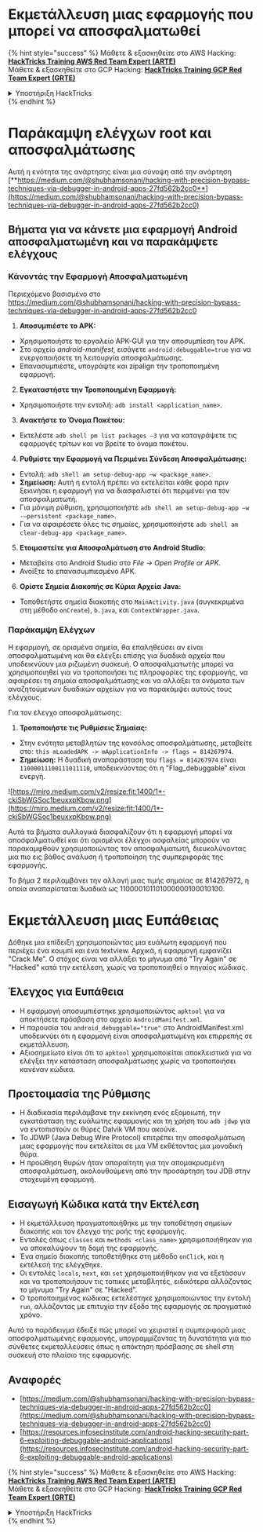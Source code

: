 # Εκμετάλλευση μιας εφαρμογής που μπορεί να αποσφαλματωθεί

{% hint style="success" %}
Μάθετε & εξασκηθείτε στο AWS Hacking:<img src="/.gitbook/assets/arte.png" alt="" data-size="line">[**HackTricks Training AWS Red Team Expert (ARTE)**](https://training.hacktricks.xyz/courses/arte)<img src="/.gitbook/assets/arte.png" alt="" data-size="line">\
Μάθετε & εξασκηθείτε στο GCP Hacking: <img src="/.gitbook/assets/grte.png" alt="" data-size="line">[**HackTricks Training GCP Red Team Expert (GRTE)**<img src="/.gitbook/assets/grte.png" alt="" data-size="line">](https://training.hacktricks.xyz/courses/grte)

<details>

<summary>Υποστήριξη HackTricks</summary>

* Ελέγξτε τα [**σχέδια συνδρομής**](https://github.com/sponsors/carlospolop)!
* **Εγγραφείτε στην** 💬 [**ομάδα Discord**](https://discord.gg/hRep4RUj7f) ή στην [**ομάδα telegram**](https://t.me/peass) ή **ακολουθήστε** μας στο **Twitter** 🐦 [**@hacktricks\_live**](https://twitter.com/hacktricks\_live)**.**
* **Μοιραστείτε κόλπα hacking υποβάλλοντας PRs στα** [**HackTricks**](https://github.com/carlospolop/hacktricks) και [**HackTricks Cloud**](https://github.com/carlospolop/hacktricks-cloud) github repos.

</details>
{% endhint %}

# **Παράκαμψη ελέγχων root και αποσφαλμάτωσης**

Αυτή η ενότητα της ανάρτησης είναι μια σύνοψη από την ανάρτηση [**https://medium.com/@shubhamsonani/hacking-with-precision-bypass-techniques-via-debugger-in-android-apps-27fd562b2cc0**](https://medium.com/@shubhamsonani/hacking-with-precision-bypass-techniques-via-debugger-in-android-apps-27fd562b2cc0)

## Βήματα για να κάνετε μια εφαρμογή Android αποσφαλματωμένη και να παρακάμψετε ελέγχους

### **Κάνοντάς την Εφαρμογή Αποσφαλματωμένη**

Περιεχόμενο βασισμένο στο https://medium.com/@shubhamsonani/hacking-with-precision-bypass-techniques-via-debugger-in-android-apps-27fd562b2cc0

1. **Αποσυμπιέστε το APK:**
- Χρησιμοποιήστε το εργαλείο APK-GUI για την αποσυμπίεση του APK.
- Στο αρχείο _android-manifest_, εισάγετε `android:debuggable=true` για να ενεργοποιήσετε τη λειτουργία αποσφαλμάτωσης.
- Επανασυμπιέστε, υπογράψτε και zipalign την τροποποιημένη εφαρμογή.

2. **Εγκαταστήστε την Τροποποιημένη Εφαρμογή:**
- Χρησιμοποιήστε την εντολή: `adb install <application_name>`.

3. **Ανακτήστε το Όνομα Πακέτου:**
- Εκτελέστε `adb shell pm list packages –3` για να καταγράψετε τις εφαρμογές τρίτων και να βρείτε το όνομα πακέτου.

4. **Ρυθμίστε την Εφαρμογή να Περιμένει Σύνδεση Αποσφαλμάτωσης:**
- Εντολή: `adb shell am setup-debug-app –w <package_name>`.
- **Σημείωση:** Αυτή η εντολή πρέπει να εκτελείται κάθε φορά πριν ξεκινήσει η εφαρμογή για να διασφαλιστεί ότι περιμένει για τον αποσφαλματωτή.
- Για μόνιμη ρύθμιση, χρησιμοποιήστε `adb shell am setup-debug-app –w -–persistent <package_name>`.
- Για να αφαιρέσετε όλες τις σημαίες, χρησιμοποιήστε `adb shell am clear-debug-app <package_name>`.

5. **Ετοιμαστείτε για Αποσφαλμάτωση στο Android Studio:**
- Μεταβείτε στο Android Studio στο _File -> Open Profile or APK_.
- Ανοίξτε το επανασυμπιεσμένο APK.

6. **Ορίστε Σημεία Διακοπής σε Κύρια Αρχεία Java:**
- Τοποθετήστε σημεία διακοπής στο `MainActivity.java` (συγκεκριμένα στη μέθοδο `onCreate`), `b.java`, και `ContextWrapper.java`.

### **Παράκαμψη Ελέγχων**

Η εφαρμογή, σε ορισμένα σημεία, θα επαληθεύσει αν είναι αποσφαλματωμένη και θα ελέγξει επίσης για δυαδικά αρχεία που υποδεικνύουν μια ριζωμένη συσκευή. Ο αποσφαλματωτής μπορεί να χρησιμοποιηθεί για να τροποποιήσει τις πληροφορίες της εφαρμογής, να αφαιρέσει τη σημαία αποσφαλμάτωσης και να αλλάξει τα ονόματα των αναζητούμενων δυαδικών αρχείων για να παρακάμψει αυτούς τους ελέγχους.

Για τον έλεγχο αποσφαλμάτωσης:

1. **Τροποποιήστε τις Ρυθμίσεις Σημαίας:**
- Στην ενότητα μεταβλητών της κονσόλας αποσφαλμάτωσης, μεταβείτε στο: `this mLoadedAPK -> mApplicationInfo -> flags = 814267974`.
- **Σημείωση:** Η δυαδική αναπαράσταση του `flags = 814267974` είναι `11000011100111011110`, υποδεικνύοντας ότι η "Flag_debuggable" είναι ενεργή.

![https://miro.medium.com/v2/resize:fit:1400/1*-ckiSbWGSoc1beuxxpKbow.png](https://miro.medium.com/v2/resize:fit:1400/1*-ckiSbWGSoc1beuxxpKbow.png)

Αυτά τα βήματα συλλογικά διασφαλίζουν ότι η εφαρμογή μπορεί να αποσφαλματωθεί και ότι ορισμένοι έλεγχοι ασφαλείας μπορούν να παρακαμφθούν χρησιμοποιώντας τον αποσφαλματωτή, διευκολύνοντας μια πιο εις βάθος ανάλυση ή τροποποίηση της συμπεριφοράς της εφαρμογής.

Το βήμα 2 περιλαμβάνει την αλλαγή μιας τιμής σημαίας σε 814267972, η οποία αναπαρίσταται δυαδικά ως 110000101101000000100010100.

# **Εκμετάλλευση μιας Ευπάθειας**

Δόθηκε μια επίδειξη χρησιμοποιώντας μια ευάλωτη εφαρμογή που περιέχει ένα κουμπί και ένα textview. Αρχικά, η εφαρμογή εμφανίζει "Crack Me". Ο στόχος είναι να αλλάξει το μήνυμα από "Try Again" σε "Hacked" κατά την εκτέλεση, χωρίς να τροποποιηθεί ο πηγαίος κώδικας.

## **Έλεγχος για Ευπάθεια**
- Η εφαρμογή αποσυμπιέστηκε χρησιμοποιώντας `apktool` για να αποκτήσετε πρόσβαση στο αρχείο `AndroidManifest.xml`.
- Η παρουσία του `android_debuggable="true"` στο AndroidManifest.xml υποδεικνύει ότι η εφαρμογή είναι αποσφαλματωμένη και επιρρεπής σε εκμετάλλευση.
- Αξιοσημείωτο είναι ότι το `apktool` χρησιμοποιείται αποκλειστικά για να ελέγξει την κατάσταση αποσφαλμάτωσης χωρίς να τροποποιήσει κανέναν κώδικα.

## **Προετοιμασία της Ρύθμισης**
- Η διαδικασία περιλάμβανε την εκκίνηση ενός εξομοιωτή, την εγκατάσταση της ευάλωτης εφαρμογής και τη χρήση του `adb jdwp` για να εντοπιστούν οι θύρες Dalvik VM που ακούνε.
- Το JDWP (Java Debug Wire Protocol) επιτρέπει την αποσφαλμάτωση μιας εφαρμογής που εκτελείται σε μια VM εκθέτοντας μια μοναδική θύρα.
- Η προώθηση θυρών ήταν απαραίτητη για την απομακρυσμένη αποσφαλμάτωση, ακολουθούμενη από την προσάρτηση του JDB στην στοχευμένη εφαρμογή.

## **Εισαγωγή Κώδικα κατά την Εκτέλεση**
- Η εκμετάλλευση πραγματοποιήθηκε με την τοποθέτηση σημείων διακοπής και τον έλεγχο της ροής της εφαρμογής.
- Εντολές όπως `classes` και `methods <class_name>` χρησιμοποιήθηκαν για να αποκαλύψουν τη δομή της εφαρμογής.
- Ένα σημείο διακοπής τοποθετήθηκε στη μέθοδο `onClick`, και η εκτέλεσή της ελέγχθηκε.
- Οι εντολές `locals`, `next`, και `set` χρησιμοποιήθηκαν για να εξετάσουν και να τροποποιήσουν τις τοπικές μεταβλητές, ειδικότερα αλλάζοντας το μήνυμα "Try Again" σε "Hacked".
- Ο τροποποιημένος κώδικας εκτελέστηκε χρησιμοποιώντας την εντολή `run`, αλλάζοντας με επιτυχία την έξοδο της εφαρμογής σε πραγματικό χρόνο.

Αυτό το παράδειγμα έδειξε πώς μπορεί να χειριστεί η συμπεριφορά μιας αποσφαλματωμένης εφαρμογής, υπογραμμίζοντας τη δυνατότητα για πιο σύνθετες εκμεταλλεύσεις όπως η απόκτηση πρόσβασης σε shell στη συσκευή στο πλαίσιο της εφαρμογής.



## Αναφορές
* [https://medium.com/@shubhamsonani/hacking-with-precision-bypass-techniques-via-debugger-in-android-apps-27fd562b2cc0](https://medium.com/@shubhamsonani/hacking-with-precision-bypass-techniques-via-debugger-in-android-apps-27fd562b2cc0)
* [https://resources.infosecinstitute.com/android-hacking-security-part-6-exploiting-debuggable-android-applications](https://resources.infosecinstitute.com/android-hacking-security-part-6-exploiting-debuggable-android-applications)

{% hint style="success" %}
Μάθετε & εξασκηθείτε στο AWS Hacking:<img src="/.gitbook/assets/arte.png" alt="" data-size="line">[**HackTricks Training AWS Red Team Expert (ARTE)**](https://training.hacktricks.xyz/courses/arte)<img src="/.gitbook/assets/arte.png" alt="" data-size="line">\
Μάθετε & εξασκηθείτε στο GCP Hacking: <img src="/.gitbook/assets/grte.png" alt="" data-size="line">[**HackTricks Training GCP Red Team Expert (GRTE)**<img src="/.gitbook/assets/grte.png" alt="" data-size="line">](https://training.hacktricks.xyz/courses/grte)

<details>

<summary>Υποστήριξη HackTricks</summary>

* Ελέγξτε τα [**σχέδια συνδρομής**](https://github.com/sponsors/carlospolop)!
* **Εγγραφείτε στην** 💬 [**ομάδα Discord**](https://discord.gg/hRep4RUj7f) ή στην [**ομάδα telegram**](https://t.me/peass) ή **ακολουθήστε** μας στο **Twitter** 🐦 [**@hacktricks\_live**](https://twitter.com/hacktricks\_live)**.**
* **Μοιραστείτε κόλπα hacking υποβάλλοντας PRs στα** [**HackTricks**](https://github.com/carlospolop/hacktricks) και [**HackTricks Cloud**](https://github.com/carlospolop/hacktricks-cloud) github repos.

</details>
{% endhint %}
